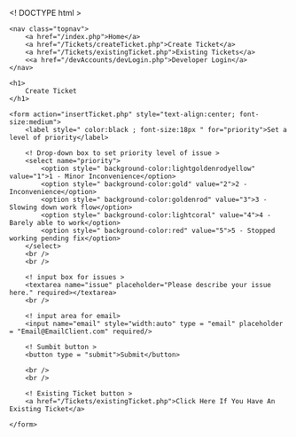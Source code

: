 <! DOCTYPE html >
<meta charset="utf-8" />
<meta name="viewport" content="width=devicewidth, initial sclae=1.0" />
<link rel="stylesheet" href="bugTracker/styles.css" />


<html lang="en">
<body>

    <nav class="topnav">
        <a href="/index.php">Home</a>
        <a href="/Tickets/createTicket.php">Create Ticket</a>
        <a href="/Tickets/existingTicket.php">Existing Tickets</a>
        <<a href="/devAccounts/devLogin.php">Developer Login</a>
    </nav>

    <h1>
        Create Ticket
    </h1>

    <form action="insertTicket.php" style="text-align:center; font-size:medium">
        <label style=" color:black ; font-size:18px " for="priority">Set a level of priority</label>     
        
        <! Drop-down box to set priority level of issue >
        <select name="priority">
            <option style=" background-color:lightgoldenrodyellow" value="1">1 - Minor Inconvenience</option>
            <option style=" background-color:gold" value="2">2 - Inconvenience</option>
            <option style=" background-color:goldenrod" value="3">3 - Slowing down work flow</option>
            <option style=" background-color:lightcoral" value="4">4 - Barely able to work</option>
            <option style=" background-color:red" value="5">5 - Stopped working pending fix</option>
        </select>
        <br />
        <br />
        
        <! input box for issues >
        <textarea name="issue" placeholder="Please describe your issue here." required></textarea>
        <br />

        <! input area for email> 
        <input name="email" style="width:auto" type = "email" placeholder = "Email@EmailClient.com" required/>

        <! Sumbit button >
        <button type = "submit">Submit</button>
        
        <br />
        <br />

        <! Existing Ticket button >
        <a href="/Tickets/existingTicket.php">Click Here If You Have An Existing Ticket</a>

    </form>
</body>
</html>
